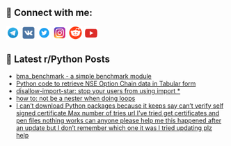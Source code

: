## 🔎 Connect with me:
[<img src="https://github.com/bullbesh/bullbesh/blob/main/images/Telegram.png" width="32" height="32" />](https://t.me/bullbesh)
[<img src="https://github.com/bullbesh/bullbesh/blob/main/images/VK.png" width="32" height="32" />](https://vk.com/bullbesh)
[<img src="https://github.com/bullbesh/bullbesh/blob/main/images/Twitter.png" width="32" height="32" />](https://twitter.com/bullbesh1)
[<img src="https://github.com/bullbesh/bullbesh/blob/main/images/Instagram.png" width="32" height="32" />](https://www.instagram.com/bullbesh)
[<img src="https://github.com/bullbesh/bullbesh/blob/main/images/Reddit.png" width="32" height="32" />](https://www.reddit.com/user/bullbesh)
[<img src="https://github.com/bullbesh/bullbesh/blob/main/images/YouTube.png" width="32" height="32" />](https://www.youtube.com/channel/UCtfjRs6uzgq5mfm8S06WTcg)

## 📕 Latest r/Python Posts
<!-- BLOG-POST-LIST:START -->
- [bma_benchmark - a simple benchmark module](https://www.reddit.com/r/Python/comments/128t47p/bma_benchmark_a_simple_benchmark_module/)
- [Python code to retrieve NSE Option Chain data in Tabular form](https://www.reddit.com/r/Python/comments/128sreu/python_code_to_retrieve_nse_option_chain_data_in/)
- [disallow-import-star: stop your users from using import *](https://www.reddit.com/r/Python/comments/128qxfj/disallowimportstar_stop_your_users_from_using/)
- [how to: not be a nester when doing loops](https://www.reddit.com/r/Python/comments/128qqlm/how_to_not_be_a_nester_when_doing_loops/)
- [I can’t download Python packages because it keeps say can’t verify self signed certificate Max number of tries url I’ve tried get certificates and pen files nothing works can anyone please help me this happened after an update but I don’t remember which one it was I tried updating plz help](https://www.reddit.com/r/Python/comments/128o3k7/i_cant_download_python_packages_because_it_keeps/)
<!-- BLOG-POST-LIST:END -->
